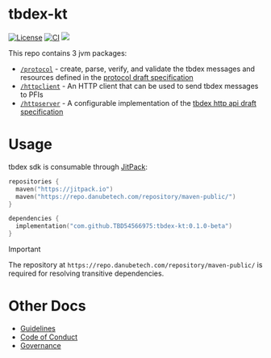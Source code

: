 # tbdex-kt
[![License](https://img.shields.io/github/license/TBD54566975/web5-kt)](https://github.com/TBD54566975/tbdex-kt/blob/main/LICENSE) [![CI](https://github.com/TBD54566975/tbdex-kt/actions/workflows/ci.yaml/badge.svg)](https://github.com/TBD54566975/tbdex-kt/actions/workflows/ci.yaml) [![](https://jitpack.io/v/TBD54566975/tbdex-kt.svg)](https://jitpack.io/#TBD54566975/tbdex-kt)


This repo contains 3 jvm packages:

* [`/protocol`](./protocol/) - create, parse, verify, and validate the tbdex messages and resources defined in the [protocol draft specification](https://github.com/TBD54566975/tbdex/blob/main/README.md)
* [`/httpclient`](./httpclient) - An HTTP client that can be used to send tbdex messages to PFIs
* [`/httpserver`](./httpserver) - A configurable implementation of the [tbdex http api draft specification](https://github.com/TBD54566975/tbdex/blob/main/rest-api/README.md)

# Usage

tbdex sdk is consumable through [JitPack](https://jitpack.io):

```kotlin
repositories {
  maven("https://jitpack.io")
  maven("https://repo.danubetech.com/repository/maven-public/")
}

dependencies {
  implementation("com.github.TBD54566975:tbdex-kt:0.1.0-beta")
}
```

> [!IMPORTANT]
> The repository at `https://repo.danubetech.com/repository/maven-public/` is required for resolving transitive dependencies.


# Other Docs
* [Guidelines](./CONVENTIONS.md)
* [Code of Conduct](./CODE_OF_CONDUCT.md)
* [Governance](./GOVERNANCE.md)
